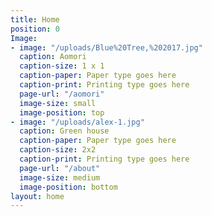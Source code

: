 ```yaml
---
title: Home
position: 0
Image:
- image: "/uploads/Blue%20Tree,%202017.jpg"
  caption: Aomori
  caption-size: 1 x 1
  caption-paper: Paper type goes here
  caption-print: Printing type goes here
  page-url: "/aomori"
  image-size: small
  image-position: top
- image: "/uploads/alex-1.jpg"
  caption: Green house
  caption-paper: Paper type goes here
  caption-size: 2x2
  caption-print: Printing type goes here
  page-url: "/about"
  image-size: medium
  image-position: bottom
layout: home
---
```


